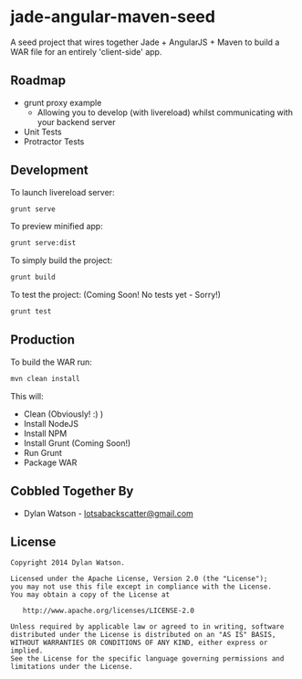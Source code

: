 jade-angular-maven-seed
=======================

A seed project that wires together Jade + AngularJS + Maven to build a WAR file for an entirely 'client-side' app.

Roadmap
--------
* grunt proxy example
    * Allowing you to develop (with livereload) whilst communicating with your backend server
* Unit Tests
* Protractor Tests


Development
--------

To launch livereload server:
```bash
grunt serve
```

To preview minified app:
```bash
grunt serve:dist
```

To simply build the project:
```bash
grunt build
```

To test the project: (Coming Soon! No tests yet - Sorry!)
```bash
grunt test
```

Production
--------
To build the WAR run:
```bash
mvn clean install
```
This will:
* Clean (Obviously! :) )
* Install NodeJS
* Install NPM
* Install Grunt (Coming Soon!)
* Run Grunt
* Package WAR

Cobbled Together By
--------

* Dylan Watson - <lotsabackscatter@gmail.com>

License
--------

    Copyright 2014 Dylan Watson.

    Licensed under the Apache License, Version 2.0 (the "License");
    you may not use this file except in compliance with the License.
    You may obtain a copy of the License at

       http://www.apache.org/licenses/LICENSE-2.0

    Unless required by applicable law or agreed to in writing, software
    distributed under the License is distributed on an "AS IS" BASIS,
    WITHOUT WARRANTIES OR CONDITIONS OF ANY KIND, either express or implied.
    See the License for the specific language governing permissions and
    limitations under the License.
